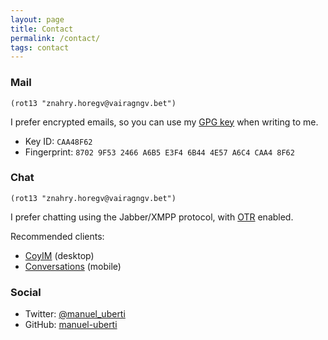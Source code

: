 ```yaml
---
layout: page
title: Contact
permalink: /contact/
tags: contact
---
```


### Mail ###
`(rot13 "znahry.horegv@vairagngv.bet")`

I prefer encrypted emails, so you can use
my
[GPG key](https://github.com/manuel-uberti/manuel-uberti.github.io/blob/master/pubkey.txt) when
writing to me.

- Key ID: `CAA48F62`
- Fingerprint: `8702 9F53 2466 A6B5 E3F4 6B44 4E57 A6C4 CAA4 8F62`

### Chat ###
`(rot13 "znahry.horegv@vairagngv.bet")`

I prefer chatting using the Jabber/XMPP protocol,
  with [OTR](https://en.wikipedia.org/wiki/Off-the-Record_Messaging) enabled.

Recommended clients:
- [CoyIM](https://coy.im/) (desktop)
- [Conversations](https://conversations.im/) (mobile)

### Social ###
- Twitter: [@manuel_uberti](https://twitter.com/manuel_uberti)
- GitHub: [manuel-uberti](https://github.com/manuel-uberti)
